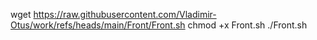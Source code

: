 wget https://raw.githubusercontent.com/Vladimir-Otus/work/refs/heads/main/Front/Front.sh
chmod +x Front.sh
./Front.sh
